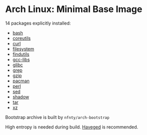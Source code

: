 Arch Linux: Minimal Base Image
=====

14 packages explicitly installed:

* [bash](https://www.archlinux.org/packages/core/x86_64/bash)
* [coreutils](https://www.archlinux.org/packages/core/x86_64/coreutils)
* [curl](https://www.archlinux.org/packages/core/x86_64/curl)
* [filesystem](https://www.archlinux.org/packages/core/x86_64/filesystem)
* [findutils](https://www.archlinux.org/packages/core/x86_64/findutils)
* [gcc-libs](https://www.archlinux.org/packages/core/x86_64/gcc-libs)
* [glibc](https://www.archlinux.org/packages/core/x86_64/glibc)
* [grep](https://www.archlinux.org/packages/core/x86_64/grep)
* [gzip](https://www.archlinux.org/packages/core/x86_64/gzip)
* [pacman](https://www.archlinux.org/packages/core/x86_64/pacman)
* [perl](https://www.archlinux.org/packages/core/x86_64/perl)
* [sed](https://www.archlinux.org/packages/core/x86_64/sed)
* [shadow](https://www.archlinux.org/packages/core/x86_64/shadow)
* [tar](https://www.archlinux.org/packages/core/x86_64/tar)
* [xz](https://www.archlinux.org/packages/core/x86_64/xz)

Bootstrap archive is built by `nfnty/arch-bootstrap`

High entropy is needed during build. [Haveged](https://wiki.archlinux.org/index.php/Haveged) is recommended.
